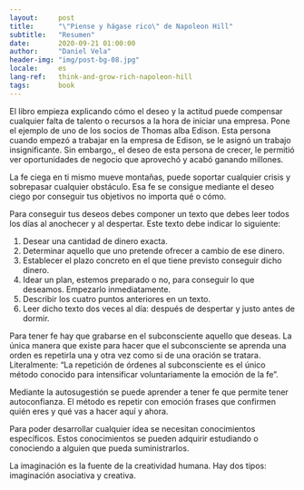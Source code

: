 ```yaml
---
layout:     post
title:      "\"Piense y hágase rico\" de Napoleon Hill"
subtitle:   "Resumen"
date:       2020-09-21 01:00:00
author:     "Daniel Vela"
header-img: "img/post-bg-08.jpg"
locale:     es
lang-ref:   think-and-grow-rich-napoleon-hill
tags:		book
---
```


El libro empieza explicando cómo el deseo y la actitud puede compensar cualquier falta de talento o recursos a la hora de iniciar una empresa. Pone el ejemplo de uno de los socios de Thomas alba Edison. Esta persona cuando empezó a trabajar en la empresa de Edison, se le asignó un trabajo insignificante. Sin embargo,, el deseo de esta persona de crecer, le permitió ver oportunidades de negocio que aprovechó y acabó ganando millones. 

La fe ciega en ti mismo mueve montañas, puede soportar cualquier crisis y sobrepasar cualquier obstáculo. Esa fe se consigue mediante el deseo ciego por conseguir tus objetivos no importa qué o cómo. 

Para conseguir tus deseos debes componer un texto que debes leer todos los días al anochecer y al despertar. Este texto debe indicar lo siguiente:
1. Desear una cantidad de dinero exacta.
2. Determinar aquello que uno pretende ofrecer a cambio de ese dinero.
3. Establecer el plazo concreto en el que tiene previsto conseguir dicho dinero.
4. Idear un plan, estemos preparado o no, para conseguir lo que deseamos. Empezarlo inmediatamente.
5. Describir los cuatro puntos anteriores en un texto.
6. Leer dicho texto dos veces al día: después de despertar y justo antes de dormir.

Para tener fe hay que grabarse en el subconsciente aquello que deseas. La única manera que existe para hacer que el subconsciente se aprenda una orden es repetirla una y otra vez como si de una oración se tratara. Literalmente: “La repetición de órdenes al subconsciente es el único método conocido para intensificar voluntariamente la emoción de la fe”.

Mediante la autosugestión se puede aprender a tener fe que permite tener autoconfianza. El método es repetir con emoción frases que confirmen quién eres y qué vas a hacer aquí y ahora.

Para poder desarrollar cualquier idea se necesitan conocimientos específicos. Estos conocimientos se pueden adquirir estudiando o conociendo a alguien que pueda suministrarlos.

La imaginación es la fuente de la creatividad humana. Hay dos tipos: imaginación asociativa y creativa.